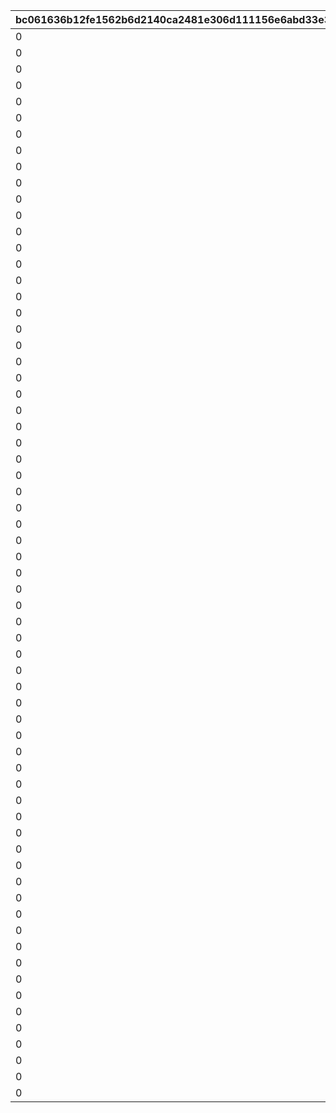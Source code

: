 |bc061636b12fe1562b6d2140ca2481e306d111156e6abd33e3c1a358b9d5d24d|9c59764c5c0151bda55044dc7cd246b98247f90949085e3d94bec2bec4ae3da7|8f3adaf84a65f42e717fa277f4e00e533635b7ad2c0aa8b0e56abad6e58ef7a1|98b6d67f0753c5a109d4f9d3fbb13e39a1ad81cae9d4746fdd1a16c08f556f9f|c23bf2f6f572b45a419fe3cd88994d480234b39899324950008425883f1314f0|4e27fb782a6f0c5886fabb1c1969bf31e8db849631d4682f362256274149bf62|129099e08b6ed1275cd798514e34b16d918f49b0b099b30aeecd88103bbfdbe3|6284ef37e4ebcd90e6d8284b2d4ba5c98a5716181a4002e564c1a8d731f7e33f|af380c0aa5f2e5c48ec2e0d8ea852adca45beace5b8e44cc8ba7125620d9b905|5644157a0f5990a0a4ef6924d23b72344b16b0c6c3e9fad29efde4752d8def85|
| --- | --- | --- | --- | --- | --- | --- | --- | --- | --- |
|0|25101|5000000|101|0|111|3|0|0|2|
|0|25101|5000000|201|0|211|3|0|0|2|
|0|25101|5500000|301|0|311|2|0|0|2|
|0|25101|5500000|401|0|411|2|0|0|2|
|0|25101|6000000|501|0|511|3|0|0|2|
|0|25101|6000000|601|0|611|2|0|0|2|
|0|25101|6500000|701|0|711|2|0|0|2|
|0|25101|6500000|801|0|811|2|0|0|2|
|0|25101|7000000|901|0|911|3|0|0|2|
|0|25101|7000000|1001|0|1011|2|0|0|2|
|0|25101|7500000|1101|1112|1111|2|0|0|2|
|0|25101|7500000|1201|1212|1211|2|0|0|2|
|0|25101|8000000|1301|0|1311|3|0|0|2|
|0|25101|8000000|1401|0|1411|2|0|0|2|
|0|25101|8500000|1501|0|1511|2|0|0|2|
|0|25101|8500000|1601|0|1611|2|0|0|2|
|0|25101|9000000|1701|0|1711|3|0|0|2|
|0|25101|9000000|1801|1812|1811|2|0|0|2|
|0|25101|9500000|1901|0|1911|2|0|0|2|
|0|25101|9500000|2001|0|2011|2|0|0|2|
|0|25101|10000000|2101|0|2111|3|0|0|2|
|0|25101|10000000|2201|0|2211|2|0|0|2|
|0|25101|10500000|2301|0|2311|2|0|0|2|
|0|25101|10500000|2401|0|2411|2|0|0|2|
|0|25101|11000000|2501|0|2511|3|0|0|2|
|0|25101|11000000|2601|2612|2611|2|0|0|2|
|0|25101|11500000|2701|2712|2711|2|0|0|2|
|0|25101|11500000|2801|2812|2811|2|0|0|2|
|0|25101|12000000|2901|0|2911|3|0|0|2|
|0|25101|12000000|3001|3012|3011|2|0|0|2|
|0|25101|12500000|3101|0|3111|2|0|0|2|
|0|25101|12500000|3201|0|3211|2|0|0|2|
|0|25101|13000000|3301|0|3311|3|0|0|2|
|0|25101|13000000|3401|0|3411|3|0|0|2|
|0|25101|13500000|3501|0|3511|3|0|0|2|
|0|25101|13500000|3601|0|3611|3|0|0|2|
|0|25101|13500000|3701|0|3711|3|0|0|2|
|0|25101|14000000|3801|3812|3811|3|0|0|2|
|0|25101|14000000|3901|0|3911|3|0|0|2|
|0|25101|14000000|4001|0|4011|3|0|0|2|
|0|25101|14500000|4101|0|4111|3|0|0|2|
|0|25101|14500000|4201|4212|4211|3|0|0|2|
|0|25101|14500000|4301|0|4311|3|0|0|2|
|0|25101|15000000|4401|0|4411|3|0|0|2|
|0|25101|15000000|4501|0|4511|3|0|0|2|
|0|25101|15000000|4601|0|4611|3|0|0|2|
|0|25101|15500000|4701|0|4711|3|0|0|2|
|0|25101|15500000|4801|0|4811|3|0|0|2|
|0|25101|15500000|4901|0|4911|3|0|0|2|
|0|25101|16000000|5001|0|5011|3|0|0|2|
|0|25101|16000000|5101|0|5111|3|0|0|2|
|0|25101|16000000|5201|0|5211|3|0|0|2|
|0|25101|16500000|5301|0|5311|3|0|0|2|
|0|25101|16500000|5401|5412|5411|3|0|0|2|
|0|25101|16500000|5501|0|5511|3|0|0|2|
|0|25101|17000000|5601|0|5611|3|0|0|2|
|0|25101|17000000|5701|0|5711|3|0|0|2|
|0|25101|17000000|5801|0|5811|3|0|0|2|
|0|25101|17500000|5901|0|5911|3|0|0|2|
|0|25101|17500000|6001|0|6011|3|0|0|2|
|0|25101|17500000|6101|0|6111|3|0|0|2|
|0|25101|18000000|6201|6212|6211|3|0|0|2|
|0|25101|18000000|6301|0|6311|3|0|0|2|
|0|25101|18000000|6401|0|6411|3|0|0|2|
|0|25101|18500000|6501|0|6511|3|0|0|2|
|0|25101|18500000|6601|0|6611|3|0|0|2|